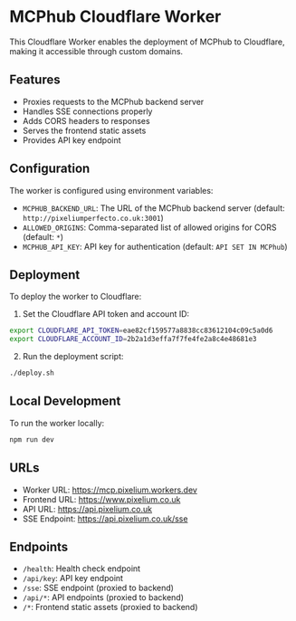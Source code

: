 # MCPhub Cloudflare Worker

This Cloudflare Worker enables the deployment of MCPhub to Cloudflare, making it accessible through custom domains.

## Features

- Proxies requests to the MCPhub backend server
- Handles SSE connections properly
- Adds CORS headers to responses
- Serves the frontend static assets
- Provides API key endpoint

## Configuration

The worker is configured using environment variables:

- `MCPHUB_BACKEND_URL`: The URL of the MCPhub backend server (default: `http://pixeliumperfecto.co.uk:3001`)
- `ALLOWED_ORIGINS`: Comma-separated list of allowed origins for CORS (default: `*`)
- `MCPHUB_API_KEY`: API key for authentication (default: `API SET IN MCPhub`)

## Deployment

To deploy the worker to Cloudflare:

1. Set the Cloudflare API token and account ID:

```bash
export CLOUDFLARE_API_TOKEN=eae82cf159577a8838cc83612104c09c5a0d6
export CLOUDFLARE_ACCOUNT_ID=2b2a1d3effa7f7fe4fe2a8c4e48681e3
```

2. Run the deployment script:

```bash
./deploy.sh
```

## Local Development

To run the worker locally:

```bash
npm run dev
```

## URLs

- Worker URL: https://mcp.pixelium.workers.dev
- Frontend URL: https://www.pixelium.co.uk
- API URL: https://api.pixelium.co.uk
- SSE Endpoint: https://api.pixelium.co.uk/sse

## Endpoints

- `/health`: Health check endpoint
- `/api/key`: API key endpoint
- `/sse`: SSE endpoint (proxied to backend)
- `/api/*`: API endpoints (proxied to backend)
- `/*`: Frontend static assets (proxied to backend)

